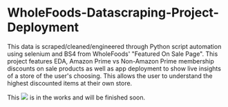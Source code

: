 # WholeFoods-Datascraping-Project-Deployment
This data is scraped/cleaned/engineered through Python script automation using selenium and BS4 from WholeFoods' "Featured On Sale Page". This project features EDA, Amazon Prime vs Non-Amazon Prime membership discounts on sale products as well as app deployment to show live insights of a store of the user's choosing. This allows the user to understand the highest discounted items at their own store.

This ![](https://share.streamlit.io/youssefsultan/wholefoods-datascraping-project-deployment/main) is in the works and will be finished soon.

